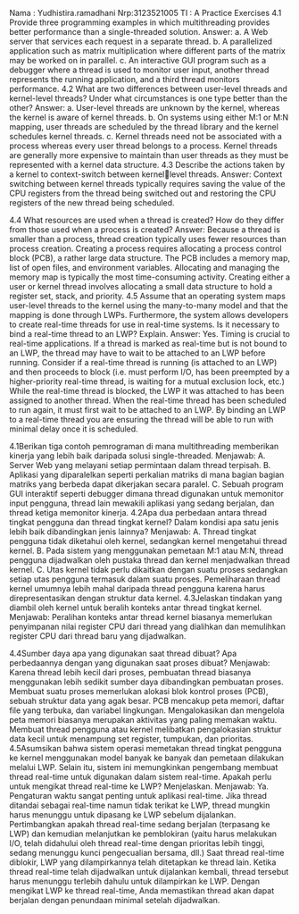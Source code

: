 Nama : Yudhistira.ramadhani 
Nrp:3123521005
TI : A
Practice Exercises
4.1 Provide three programming examples in which multithreading provides
better performance than a single-threaded solution.
Answer:
a. A Web server that services each request in a separate thread.
b. A parallelized application such as matrix multiplication where
different parts of the matrix may be worked on in parallel.
c. An interactive GUI program such as a debugger where a thread is
used to monitor user input, another thread represents the running
application, and a third thread monitors performance.
4.2 What are two differences between user-level threads and kernel-level
threads? Under what circumstances is one type better than the other?
Answer:
a. User-level threads are unknown by the kernel, whereas the kernel
is aware of kernel threads.
b. On systems using either M:1 or M:N mapping, user threads are
scheduled by the thread library and the kernel schedules kernel
threads.
c. Kernel threads need not be associated with a process whereas every
user thread belongs to a process. Kernel threads are generally
more expensive to maintain than user threads as they must be
represented with a kernel data structure.
4.3 Describe the actions taken by a kernel to context-switch between kernel￾level threads.
Answer:
Context switching between kernel threads typically requires saving the
value of the CPU registers from the thread being switched out and
restoring the CPU registers of the new thread being scheduled.


4.4 What resources are used when a thread is created? How do they differ
from those used when a process is created?
Answer:
Because a thread is smaller than a process, thread creation typically
uses fewer resources than process creation. Creating a process requires
allocating a process control block (PCB), a rather large data structure.
The PCB includes a memory map, list of open files, and environment
variables. Allocating and managing the memory map is typically the
most time-consuming activity. Creating either a user or kernel thread
involves allocating a small data structure to hold a register set, stack,
and priority.
4.5 Assume that an operating system maps user-level threads to the kernel
using the many-to-many model and that the mapping is done through
LWPs. Furthermore, the system allows developers to create real-time
threads for use in real-time systems. Is it necessary to bind a real-time
thread to an LWP? Explain.
Answer:
Yes. Timing is crucial to real-time applications. If a thread is marked as
real-time but is not bound to an LWP, the thread may have to wait to
be attached to an LWP before running. Consider if a real-time thread is
running (is attached to an LWP) and then proceeds to block (i.e. must
perform I/O, has been preempted by a higher-priority real-time thread,
is waiting for a mutual exclusion lock, etc.) While the real-time thread is
blocked, the LWP it was attached to has been assigned to another thread.
When the real-time thread has been scheduled to run again, it must first
wait to be attached to an LWP. By binding an LWP to a real-time thread
you are ensuring the thread will be able to run with minimal delay once
it is scheduled.


4.1Berikan tiga contoh pemrograman di mana multithreading memberikan kinerja 
yang lebih baik daripada solusi single-threaded. 
Menjawab: 
A. Server Web yang melayani setiap permintaan dalam thread terpisah. 
B. Aplikasi yang diparalelkan seperti perkalian matriks di mana bagian 
bagian matriks yang berbeda dapat dikerjakan secara paralel. 
C. Sebuah program GUI interaktif seperti debugger dimana thread digunakan 
untuk memonitor input pengguna, thread lain mewakili aplikasi yang 
sedang berjalan, dan thread ketiga memonitor kinerja. 
4.2Apa dua perbedaan antara thread tingkat pengguna dan thread tingkat kernel? 
Dalam kondisi apa satu jenis lebih baik dibandingkan jenis lainnya? 
Menjawab: 
A. Thread tingkat pengguna tidak diketahui oleh kernel, sedangkan kernel 
mengetahui thread kernel. 
B. Pada sistem yang menggunakan pemetaan M:1 atau M:N, thread 
pengguna dijadwalkan oleh pustaka thread dan kernel menjadwalkan 
thread kernel. 
C. Utas kernel tidak perlu dikaitkan dengan suatu proses sedangkan setiap utas 
pengguna termasuk dalam suatu proses. Pemeliharaan thread kernel 
umumnya lebih mahal daripada thread pengguna karena harus 
direpresentasikan dengan struktur data kernel. 
4.3Jelaskan tindakan yang diambil oleh kernel untuk beralih konteks antar thread tingkat 
kernel. 
Menjawab: 
Peralihan konteks antar thread kernel biasanya memerlukan 
penyimpanan nilai register CPU dari thread yang dialihkan dan 
memulihkan register CPU dari thread baru yang dijadwalkan. 


4.4Sumber daya apa yang digunakan saat thread dibuat? Apa perbedaannya 
dengan yang digunakan saat proses dibuat? 
Menjawab: 
Karena thread lebih kecil dari proses, pembuatan thread biasanya menggunakan lebih 
sedikit sumber daya dibandingkan pembuatan proses. Membuat suatu proses 
memerlukan alokasi blok kontrol proses (PCB), sebuah struktur data yang agak besar. 
PCB mencakup peta memori, daftar file yang terbuka, dan variabel lingkungan. 
Mengalokasikan dan mengelola peta memori biasanya merupakan aktivitas yang paling 
memakan waktu. Membuat thread pengguna atau kernel melibatkan pengalokasian 
struktur data kecil untuk menampung set register, tumpukan, dan prioritas. 
4.5Asumsikan bahwa sistem operasi memetakan thread tingkat pengguna ke kernel 
menggunakan model banyak ke banyak dan pemetaan dilakukan melalui LWP. 
Selain itu, sistem ini memungkinkan pengembang membuat thread real-time 
untuk digunakan dalam sistem real-time. Apakah perlu untuk mengikat thread 
real-time ke LWP? Menjelaskan. 
Menjawab: 
Ya. Pengaturan waktu sangat penting untuk aplikasi real-time. Jika thread ditandai 
sebagai real-time namun tidak terikat ke LWP, thread mungkin harus menunggu untuk 
dipasang ke LWP sebelum dijalankan. Pertimbangkan apakah thread real-time sedang 
berjalan (terpasang ke LWP) dan kemudian melanjutkan ke pemblokiran (yaitu harus 
melakukan I/O, telah didahului oleh thread real-time dengan prioritas lebih tinggi, 
sedang menunggu kunci pengecualian bersama, dll.) Saat thread real-time diblokir, 
LWP yang dilampirkannya telah ditetapkan ke thread lain. Ketika thread real-time telah 
dijadwalkan untuk dijalankan kembali, thread tersebut harus menunggu terlebih 
dahulu untuk dilampirkan ke LWP. Dengan mengikat LWP ke thread real-time, Anda 
memastikan thread akan dapat berjalan dengan penundaan minimal setelah 
dijadwalkan.


